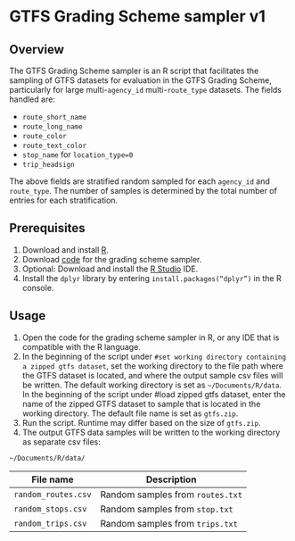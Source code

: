 # GTFS Grading Scheme sampler v1

## Overview
The GTFS Grading Scheme sampler is an R script that facilitates the sampling of GTFS datasets for evaluation in the GTFS Grading Scheme, particularly for large multi-`agency_id` multi-`route_type` datasets. The fields handled are:
- `route_short_name`
- `route_long_name`
- `route_color`
- `route_text_color`
- `stop_name` for `location_type=0`
- `trip_headsign`

The above fields are stratified random sampled for each `agency_id` and `route_type`. The number of samples is determined by the total number of entries for each stratification. 

## Prerequisites
1. Download and install [R](https://cloud.r-project.org/).
2. Download [code](https://github.com/MobilityData/gtfs-grading-scheme/blob/main/sampler/sampler-v1.r) for the grading scheme sampler.
3. Optional: Download and install the [R Studio](https://rstudio.com/products/rstudio/download/) IDE.
4. Install the `dplyr` library by entering `install.packages(“dplyr”)` in the R console.

## Usage
1. Open the code for the grading scheme sampler in R, or any IDE that is compatible with the R language.
2. In the beginning of the script under  `#set working directory containing a zipped gtfs dataset`,  set the working directory to the file path where the GTFS dataset is located, and where the output sample csv files will be written. The default working directory is set as `~/Documents/R/data`.
In the beginning of the script under #load zipped gtfs dataset, enter the name of the zipped GTFS dataset to sample that is located in the working directory. The default file name is set as `gtfs.zip`.
3. Run the script. Runtime may differ based on the size of `gtfs.zip`.
4. The output GTFS data samples will be written to the working directory as separate csv files:

`~/Documents/R/data/`

| File name | Description | 
| ----- | ----- | 
| `random_routes.csv` | Random samples from `routes.txt` 
| `random_stops.csv` | Random samples from `stop.txt` |
| `random_trips.csv` | Random samples from `trips.txt` |
